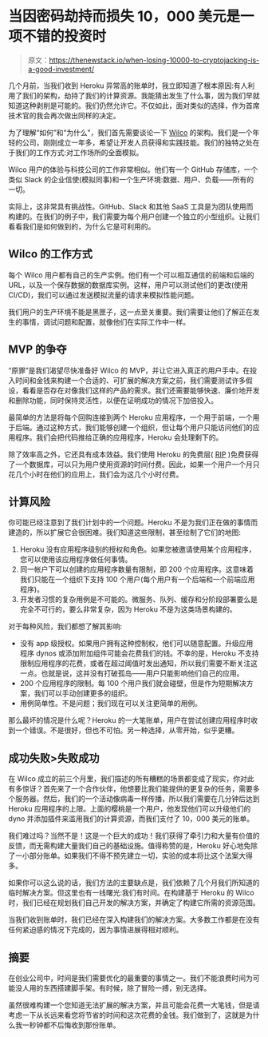 # 当因密码劫持而损失 10，000 美元是一项不错的投资时

> 原文：<https://thenewstack.io/when-losing-10000-to-cryptojacking-is-a-good-investment/>

几个月前，当我们收到 Heroku 异常高的账单时，我立即知道了根本原因:有人利用了我们的架构，劫持了我们的计算资源。我能猜出发生了什么事，因为我们早就知道这种剥削是可能的。我们仍然允许它。不仅如此，面对类似的选择，作为首席技术官的我会再次做出同样的决定。

为了理解“如何”和“为什么”，我们首先需要谈论一下 [Wilco](https://www.trywilco.com/) 的架构。我们是一个年轻的公司，刚刚成立一年多，希望让开发人员获得和实践技能。我们的独特之处在于我们的工作方式:对工作场所的全面模拟。

Wilco 用户的体验与科技公司的工作非常相似。他们有一个 GitHub 存储库，一个类似 Slack 的企业信使(模拟同事)和一个生产环境:数据、用户、负载——所有的一切。

实际上，这非常具有挑战性。GitHub、Slack 和其他 SaaS 工具是为团队使用而构建的。在我们的例子中，我们需要为每个用户创建一个独立的小型组织。让我们看看我们是如何做到的，为什么它是可利用的。

## Wilco 的工作方式

每个 Wilco 用户都有自己的生产实例。他们有一个可以相互通信的前端和后端的 URL，以及一个保存数据的数据库实例。这样，用户可以测试他们的更改(使用 CI/CD)，我们可以通过发送模拟流量的请求来模拟性能问题。

我们用户的生产环境不能是黑匣子，这一点至关重要。我们需要让他们了解正在发生的事情，调试问题和配置，就像他们在实际工作中一样。

## MVP 的争夺

“原罪”是我们渴望尽快准备好 Wilco 的 MVP，并让它进入真正的用户手中。在投入时间和金钱来构建一个合适的、可扩展的解决方案之前，我们需要测试许多假设，看看是否存在对像我们这样的产品的需求。我们还需要能够快速、廉价地开发和删除功能，同时保持灵活性，以便在证明成功的情况下加倍投入。

最简单的方法是将每个回购连接到两个 Heroku 应用程序，一个用于前端，一个用于后端。通过这种方式，我们能够创建一个组织，但让每个用户只能访问他们的应用程序。我们会把代码推给正确的应用程序，Heroku 会处理剩下的。

除了效率高之外，它还具有成本效益。我们使用 Heroku 的免费层( [RIP](https://thenewstack.io/where-can-heroku-free-tier-users-go/) )免费获得了一个数据库，可以只为用户使用资源的时间付费。因此，如果一个用户一个月只花几个小时在他们的应用上，我们会为这几个小时付费。

## 计算风险

你可能已经注意到了我们计划中的一个问题。Heroku 不是为我们正在做的事情而建造的，所以扩展它会很困难。我们知道这些限制，甚至绘制了它们的地图:

1.  Heroku 没有应用程序级别的授权和角色。如果您被邀请使用某个应用程序，您可以使用该应用程序做任何事情。
2.  同一帐户下可以创建的应用程序数量有限制，即 200 个应用程序。这意味着我们只能在一个组织下支持 100 个用户(每个用户有一个后端和一个前端应用程序)。
3.  开发者习惯的复杂用例是不可能的。微服务、队列、缓存和分阶段部署要么是完全不可行的，要么非常复杂，因为 Heroku 不是为这类场景构建的。

对于每种风险，我们都想了解其影响:

*   没有 app 级授权。如果用户拥有这种控制权，他们可以随意配置。升级应用程序 dynos 或添加附加组件可能会花费我们的钱。不幸的是，Heroku 不支持限制应用程序的花费，或者在超过阈值时发出通知，所以我们需要不断关注这一点。也就是说，这并没有打破孤岛——用户只能影响他们自己的应用。
*   200 个应用程序的限制。每 100 个用户我们就会碰壁，但是作为短期解决方案，我们可以手动创建更多的组织。
*   用例简单性。不是问题；我们现在可以关注更简单的用例。

那么最坏的情况是什么呢？Heroku 的一大笔账单，用户在尝试创建应用程序时收到一个错误。不是很好，但也不可怕。另一种选择，从零开始，似乎更糟。

## 成功失败>失败成功

在 Wilco 成立的前三个月里，我们描述的所有糟糕的场景都变成了现实，你对此有多惊讶？首先来了一个合作伙伴，他想要比我们能提供的更复杂的任务，需要多个服务器。然后，我们的一个活动像病毒一样传播，所以我们需要在几分钟后达到 Heroku 应用程序的上限。上面的樱桃是一个用户，他发现他们可以升级他们的 dyno 并添加插件来滥用我们的计算资源，而我们支付了 10，000 美元的账单。

我们难过吗？当然不是！这是一个巨大的成功！我们获得了牵引力和大量有价值的反馈，而无需构建大量我们自己的基础设施。值得称赞的是，Heroku 好心地免除了一小部分账单。如果我们不得不预先建立一切，实验的成本将比这个法案大得多。

如果你可以这么说的话，我们方法的主要缺点是，我们依赖了几个月我们所知道的临时解决方案。但这里也有一线曙光:我们有时间。在构建基于 Heroku 的 Wilco 时，我们已经在规划我们自己开发的解决方案，并确定了构建它所需的资源范围。

当我们收到账单时，我们已经在深入构建我们的解决方案。大多数工作都是在没有任何紧迫感的情况下完成的，因为事情进展得相对顺利。

## 摘要

在创业公司中，时间是我们需要优化的最重要的事情之一。我们不能浪费时间为可能没人用的东西搭建脚手架。有时候，除了冒险一搏，别无选择。

虽然很难构建一个您知道无法扩展的解决方案，并且可能会花费一大笔钱，但是请考虑一下从长远来看您将节省的时间和这次花费的金钱。我们做到了，这就是为什么我一秒钟都不后悔收到那份账单。

<svg xmlns:xlink="http://www.w3.org/1999/xlink" viewBox="0 0 68 31" version="1.1"><title>Group</title> <desc>Created with Sketch.</desc></svg>